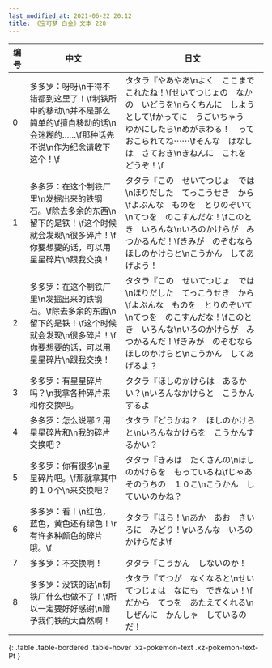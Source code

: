 ```yaml
---
last_modified_at: 2021-06-22 20:12
title: 《宝可梦 白金》文本 228
---
```

| 编号 | 中文 | 日文 |
| ---- | ---- | ---- |
| 0 | 多多罗：呀呀\n干得不错都到这里了！\f制铁所中的移动\n并不是那么简单的\f擅自移动的话\n会迷糊的……\f那种话先不说\n作为纪念请收下这个！\f | タタラ『やあやあ\nよく　ここまで　これたね！\fせいてつじょの　なかの　いどうを\nらくちんに　しようとして\fかってに　うごいちゃう　ゆかにしたら\nめがまわる！　って　おこられてね⋯⋯\fそんな　はなしは　さておき\nきねんに　これを　どうぞ！\f |
| 1 | 多多罗：在这个制铁厂里\n发掘出来的铁钢石。\f除去多余的东西\n留下的是铁！\f这个时候就会发现\n很多碎片！\f你要想要的话，可以用星星碎片\n跟我交换！ | タタラ『この　せいてつじょ　では\nほりだした　てっこうせき　から\fよぶんな　ものを　とりのぞいて\nてつを　のこすんだな！\fこのとき　いろんな\nいろのかけらが　みつかるんだ！\fきみが　のぞむなら　ほしのかけらと\nこうかん　してあげよう！ |
| 2 | 多多罗：在这个制铁厂里\n发掘出来的铁钢石。\f除去多余的东西\n留下的是铁！\f这个时候就会发现\n很多碎片！\f你要想要的话，可以用星星碎片\n跟我交换！ | タタラ『この　せいてつじょ　では\nほりだした　てっこうせき　から\fよぶんな　ものを　とりのぞいて\nてつを　のこすんだな！\fこのとき　いろんな\nいろのかけらが　みつかるんだ！\fきみが　のぞむなら　ほしのかけらと\nこうかん　してあげるよ？ |
| 3 | 多多罗：有星星碎片吗？\n我拿各种碎片来和你交换吧。 | タタラ『ほしのかけらは　あるかい？\nいろんなかけらと　こうかん　するよ |
| 4 | 多多罗：怎么说哪？用星星碎片和\n我的碎片交换吧？ | タタラ『どうかね？　ほしのかけらと\nいろんなかけらを　こうかんするかい？ |
| 5 | 多多罗：你有很多\n星星碎片吧。\f那就拿其中的１０个\n来交换吧？ | タタラ『きみは　たくさんの\nほしのかけらを　もっているね\fじゃあ　そのうちの　１０こ\nこうかん　していいのかね？ |
| 6 | 多多罗：看！\n红色，蓝色，黄色还有绿色！\r有许多种颜色的碎片哦。\f | タタラ『ほら！\nあか　あお　きいろに　みどり！\rいろんな　いろの　かけらだよ\f |
| 7 | 多多罗：不交换啊！ | タタラ『こうかん　しないのか！ |
| 8 | 多多罗：没铁的话\n制铁厂什么也做不了！\f所以一定要好好感谢\n赠予我们铁的大自然啊！ | タタラ『てつが　なくなると\nせいてつじょは　なにも　できない！\fだから　てつを　あたえてくれる\nしぜんに　かんしゃ　しているのだ！ |
{: .table .table-bordered .table-hover .xz-pokemon-text .xz-pokemon-text-Pt }